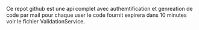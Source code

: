 Ce repot github est une api complet avec authemtification et genreation de code par mail pour chaque user 
le code fournit expirera dans 10 minutes voir le fichier ValidationService.
